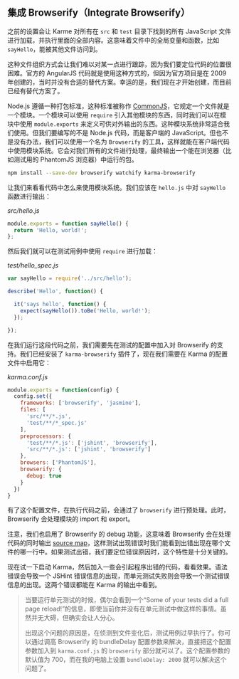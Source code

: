 ## 集成 Browserify（Integrate Browserify）

之前的设置会让 Karme 对所有在 `src` 和 `test` 目录下找到的所有 JavaScript 文件进行加载，并执行里面的全部内容。这意味着文件中的全局变量和函数，比如`sayHello`，能被其他文件访问到。

这种文件组织方式会让我们难以对某一点进行跟踪，因为我们要定位代码的位置很困难。官方的 AngularJS 代码就是使用这种方式的，但因为官方项目是在 2009 年创建的，当时并没有合适的替代方案。幸运的是，我们现在才开始创建，而目前已经有替代方案了。

Node.js 遵循一种打包标准，这种标准被称作 [CommonJS](http://wiki.commonjs.org/wiki/CommonJS)，它规定一个文件就是一个模块。一个模块可以使用 `require` 引入其他模块的东西，同时我们可以在模块中使用 `module.exports` 来定义可供对外输出的东西。这种模块系统非常适合我们使用。但我们要编写的不是 Node.js 代码，而是客户端的 JavaScript。但也不是没有办法，我们可以使用一个名为 `Browserify` 的工具，这样就能在客户端代码中使用模块系统。它会对我们所有的文件进行处理，最终输出一个能在浏览器（比如测试用的 PhantomJS 浏览器）中运行的包。

```bash
npm install --save-dev browserify watchify karma-browserify
```

让我们来看看代码中怎么来使用模块系统。我们应该在 `hello.js` 中对 `sayHello` 函数进行输出：

_src/hello.js_

```js
module.exports = function sayHello() {
  return 'Hello, world!';
};
```

然后我们就可以在测试用例中使用 `require` 进行加载：

_test/hello_spec.js_

```js
var sayHello = require('../src/hello');

describe('Hello', function() {

  it('says hello', function() {
    expect(sayHello()).toBe('Hello, world!');
  }); 

});
```

在我们运行这段代码之前，我们需要先在测试的配置中加入对 Browserify 的支持。我们已经安装了 `karma-browserify` 插件了，现在我们需要在 Karma 的配置文件中启用它：

_karma.conf.js_

```js
module.exports = function(config) {
  config.set({
    frameworks: ['browserify', 'jasmine'],
    files: [
      'src/**/*.js',
      'test/**/*_spec.js'
    ],
    preprocessors: {
      'test/**/*.js': ['jshint', 'browserify'],
      'src/**/*.js': ['jshint', 'browserify']
    },
    browsers: ['PhantomJS'],
    browserify: {
      debug: true
    }
  })
}
```

有了这个配置文件，在执行代码之前，会通过了 `browserify` 进行预处理。此时，Browserify 会处理模块的 import 和 export。

注意，我们也启用了 Browserify 的 debug 功能，这意味着 Browserify 会在处理代码的同时输出 [source map](http://www.html5rocks.com/en/tutorials/developertools/sourcemaps/)，这样测试出现错误时我们能看到出错出现在哪个文件的哪一行中。如果测试出错，我们要定位错误原因时，这个特性是十分关键的。

现在试一下启动 Karma，然后加入一些会引起程序出错的代码，看看效果。语法错误会导致一个 JSHint 错误信息的出现，而单元测试失败则会导致一个测试错误信息的出现。这两个错误都能在 Karma 的输出中看到。

> 当要运行单元测试的时候，偶尔会看到一个“Some of your tests did a full page reload!”的信息，即使当前你并没有在单元测试中做这样的事情。虽然并无大碍，但确实会让人分心。
> 
> 出现这个问题的原因是，在侦测到文件变化后，测试用例过早执行了。你可以通过调高 Browserify 的 bundleDelay 配置参数来解决，直接把这个配置参数加入到 `karma.conf.js` 的 `browserify` 部分就可以了。这个配置参数的默认值为 700，而在我的电脑上设置 `bundleDelay: 2000` 就可以解决这个问题了。